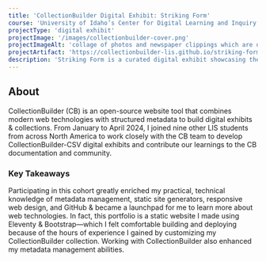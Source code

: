 ```yaml
---
title: 'CollectionBuilder Digital Exhibit: Striking Form'
course: 'University of Idaho’s Center for Digital Learning and Inquiry'
projectType: 'digital exhibit'
projectImage: '/images/collectionbuilder-cover.png'
projectImageAlt: 'collage of photos and newspaper clippings which are objects found in the exhibit'
projectArtifact: 'https://collectionbuilder-lis.github.io/striking-form/'
description: 'Striking Form is a curated digital exhibit showcasing the personal, funny, and sometimes eyebrow-raising history of women & bowling in the US'
---
```


## About

CollectionBuilder (CB) is an open-source website tool that combines modern web technologies with structured metadata to build digital exhibits & collections. From January to April 2024, I joined nine other LIS students from across North America to work closely with the CB team to develop CollectionBuilder-CSV digital exhibits and contribute our learnings to the CB documentation and community.

### Key Takeaways

Participating in this cohort greatly enriched my practical, technical knowledge of metadata management, static site generators, responsive web design, and GitHub & became a launchpad for me to learn more about web technologies. In fact, this portfolio is a static website I made using Eleventy & Bootstrap—which I felt comfortable building and deploying because of the hours of experience I gained by customizing my CollectionBuilder collection. Working with CollectionBuilder also enhanced my metadata management abilities.
